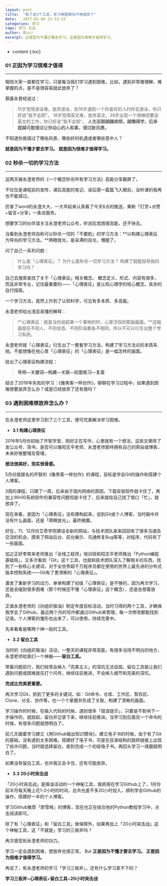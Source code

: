 ```yaml
---
layout: post
title:  "有了这3个工具，学习再困难也不用放弃了"
date:   2017-02-04 23:33:33
categories: 学习
tags: 学习 方法
author: 陈sir
excerpt: 正是因为不懂才要去学习。正是因为很难才值得学习。
---
```


* content
{:toc}

### **01 正因为学习很难才值得**
***

相信大家一直都在学习，只是每当我们学习遇到困难，比如，遇到非常难理解、难掌握的点，是不是很容易就此放弃了？

蔡康永曾经说过：

>15岁觉得游泳难，放弃游泳，到18岁遇到一个你喜欢的人约你去游泳，你只好说“我不会耶”。
>18岁觉得英文难，放弃英文，28岁出现一个很棒但要会英文的工作，你只好说“我不会耶”。
>**人生前期越嫌麻烦，越懒得学，后来就越可能错过让你动心的人和事，错过新风景。**


不知道你我错过了哪些风景、哪些好的机遇或者哪些意中人？

**就是因为不懂才要去学习。**
**就是因为很难才值得学习。**

### **02 秒杀一切的学习方法**
***
这两天被永澄老师的《一个概念秒杀所有学习方法》高能分享霸屏了。

不仅仅是课程前的宣传，课后高能的笔记、读后感一篇篇飞入眼前，没听课的我再也不能错过。

厉害了word的永澄大大，一大早起来认真看了今天6点的推送，果断「打赏+点赞+留言+分享」一条龙服务。

想要学习的伙伴请关注永澄老师公众号，听说后宫团很高能，还不快去。

当看到永澄老师自称可以秒杀一切的「不要脸」的学习方法：**以构建心理表征为导向的学习方法。**两眼放光，是呆滞的目光，懵圈了。

问了自己一系列问题：

>什么是「心理表征」？
为什么能秒杀一切学习方法？
构建了就能指导我的学习吗？


自己去搜索查找了关于「心理表征」相关概念。
概念定义、形式、内容有很多，而且非常专业，记住最重要的——「心理表征」是认知心理学的核心概念。其余的自行探索。

一个学习方法，竟然上升到了认知科学，可见有多本质、多高能。

永澄老师给出浅显易懂的解释：

>**心理表征：就是当你说起某一个事物的时，心里浮现的那副画面。**这幅画面在不同人、不同状态、不同阶段都各不相同，所以不可以衍生出整个学习系统。


永澄老师就「心理表征」衍生出了一整套学习方法，构建了学习方法论的本质系统。不能想像在他心里「心理表征」的「心理表征」是一幅怎样的画面。

给出了心理表征构建流程：

>**导师—关键词—构建—关联—刻意练习—复盘**


结合了2016年失败的学习：《像黑客一样创作》，聊聊在学习过程中，如果遇到困难想要放弃怎么办？或是已经放弃了还有救吗？

### **03 遇到困难想放弃怎么办？**
***
在永澄老师这里学习到了三个工具，便可完美解决学习困难。

- **3.1 构建心理表征**

2016年5月份初始了开智学堂，刚好正在写作，心里就有一个想法，这些文章除了发公众号、简书，是否可以像阳志平老师、永澄老师那样拥有自己的网站或博客，未来好做整理及管理。

**想法很美好，现实很骨感。**

5月份就报名的开智的《像黑客一样创作》的课程，目标是学会Git的操作和搭建个人博客。

3周的课程，只跟了一周，后来由于国内网络的原因，下载安装软件就卡住了，再加上Win10系统软件的兼容性问题彻底卡住了，后来就给自己找了借口「忙」，就放弃了。

现在来看，是因为「心理表征」没有建构起来，说到Git或个人博客，当时脑中并没有什么画面，还是「两眼放光」，最终搁置。

好在，11、12月份艾奇学院建设全新的网站，与技术团队来来回回有了很多沟通及交流的机会，摸索了网站后台、前台展示、沟通修复Bug等等，对程序、代码有了一些画面。

加之正好李笑来老师推出「全栈工程师」培训班和阳志平老师推出「Python编程基础班」，又多次看到「Git」这个工具，也就和技术团队深入了解相关的东西，找到了一些核心关键词，对于全世界超千万程序员都在使用的世界上最先进的分布式版本控制系统——Git有了更清晰的「心理表征」。

激发了重新学习的动力，单单构建了初级「心理表征」是不够的，因为再次学习，还是会碰到很多困难（那个时候还不懂「心理表征」这个概念），还是会想着放弃。

正值永澄老师的《向组织揩油》制定年度目标活动，当时习得的两个工具，才确保我学会了Github，最近两个月的写作都通过Github来管理，每一次修改都能找到记录。个人博客的雏形也出来了，可以使用，持续完善中。

先来看看是哪两个神一般的工具。

- **3.2 留白工具**

当时的《向组织揩油》活动，一整天的课程非常高能，有很多当场不明白的地方，永澄老师给我们一个神器——**留白工具。**

带着问题前行，我们经常会掉入「完美主义」的深坑无法自拔。留白工具能让我们遇到问题或困难就先打个问号，继续往前推进，不会掉入细节和完美的深坑。

**完成比完美更重要。**

再次学习Git，抓到了更多的关键词，如：Git命令、仓库、工作区、暂存区、Clone、分支、协作等，也一个个掌握并形成了关联，构建了清晰的画面。

学习操作的时候，在输入代码的时候，遇到很多「错误提示」，只要是不影响下一步操作的，就挂起，留白并记录下来，继续往前推进。当学习到后面另一个命令的时候，有很多问题就想明白了。

前几天跟着学习建立《用Github输出知识模块》，建立电子书的时候，由于有了Git的基础，没有遇到太多困难。搭建好了电子书，可是在目录结构的跳转链接上出现了些许问题，当时就选择留白，直到完成一个初级电子书。再回头学习一琢磨就明白了。

如果没有留白工具，也许我又会卡住，还有可能放弃。

- **3.3 20小时突击战**

「20小时突击战」是揩油活动的一个神秘工具，我把用在学习Github上了，1月份前半月每天晚上花1-2小时的时间，总共也差不多20小时投入，顺利学会Github的操作，搭建好一半的个人博客。

学习Github推荐「廖雪峰」的博客，现在也正在结合他的Python教程学习中，点击阅读即可。

除了有「心理表征」和「留白工具」做保障外，如果再加上「20小时突击战」这个神秘工具，这「不就是」学习的三板斧吗？

再次感受到永澄老师的功力。

学习一定会遇到困难，想放弃也很正常。
But
**正是因为不懂才要去学习。**
**正是因为很难才值得学习。**

再说了，有永澄老师的学习「学习三板斧」，还有什么学习拿不下的？

**学习三板斧**=**心理表征**+**留白工具**+**20小时突击战**


